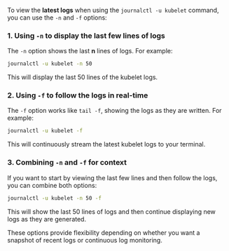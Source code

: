 To view the **latest logs** when using the `journalctl -u kubelet` command, you can use the `-n` and `-f` options:

### 1. **Using `-n` to display the last few lines of logs**
   The `-n` option shows the last **n** lines of logs. For example:
   ```bash
   journalctl -u kubelet -n 50
   ```
   This will display the last 50 lines of the kubelet logs.

### 2. **Using `-f` to follow the logs in real-time**
   The `-f` option works like `tail -f`, showing the logs as they are written. For example:
   ```bash
   journalctl -u kubelet -f
   ```
   This will continuously stream the latest kubelet logs to your terminal.

### 3. **Combining `-n` and `-f` for context**
   If you want to start by viewing the last few lines and then follow the logs, you can combine both options:
   ```bash
   journalctl -u kubelet -n 50 -f
   ```
   This will show the last 50 lines of logs and then continue displaying new logs as they are generated.

These options provide flexibility depending on whether you want a snapshot of recent logs or continuous log monitoring.
